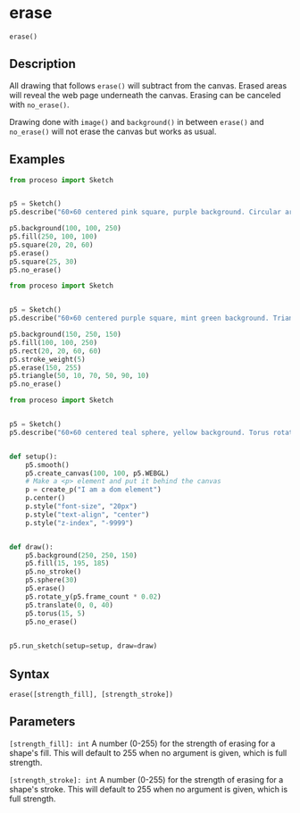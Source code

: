 # erase

`erase()`

## Description

All drawing that follows `erase()` will subtract from the canvas.
Erased areas will reveal the web page underneath the canvas. Erasing
can be canceled with `no_erase()`.

Drawing done with `image()` and `background()` in between `erase()` and
`no_erase()` will not erase the canvas but works as usual.

## Examples

```python
from proceso import Sketch


p5 = Sketch()
p5.describe("60×60 centered pink square, purple background. Circular area in top-left of square is erased white.")

p5.background(100, 100, 250)
p5.fill(250, 100, 100)
p5.square(20, 20, 60)
p5.erase()
p5.square(25, 30)
p5.no_erase()
```

```python
from proceso import Sketch


p5 = Sketch()
p5.describe("60×60 centered purple square, mint green background. Triangle in top-right is partially erased with fully erased outline.")

p5.background(150, 250, 150)
p5.fill(100, 100, 250)
p5.rect(20, 20, 60, 60)
p5.stroke_weight(5)
p5.erase(150, 255)
p5.triangle(50, 10, 70, 50, 90, 10)
p5.no_erase()
```

```python
from proceso import Sketch


p5 = Sketch()
p5.describe("60×60 centered teal sphere, yellow background. Torus rotating around sphere erases to reveal black text underneath.")


def setup():
    p5.smooth()
    p5.create_canvas(100, 100, p5.WEBGL)
    # Make a <p> element and put it behind the canvas
    p = create_p("I am a dom element")
    p.center()
    p.style("font-size", "20px")
    p.style("text-align", "center")
    p.style("z-index", "-9999")


def draw():
    p5.background(250, 250, 150)
    p5.fill(15, 195, 185)
    p5.no_stroke()
    p5.sphere(30)
    p5.erase()
    p5.rotate_y(p5.frame_count * 0.02)
    p5.translate(0, 0, 40)
    p5.torus(15, 5)
    p5.no_erase()
  

p5.run_sketch(setup=setup, draw=draw)
```

## Syntax

`erase([strength_fill], [strength_stroke])`

## Parameters

`[strength_fill]: int` A number (0-255) for the strength of erasing for a shape's fill. This will default to 255 when no argument is given, which is full strength.

`[strength_stroke]: int` A number (0-255) for the strength of erasing for a shape's stroke. This will default to 255 when no argument is given, which is full strength.

